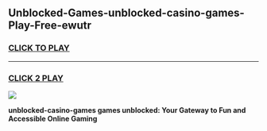 
## Unblocked-Games-unblocked-casino-games-Play-Free-ewutr
<h3>
<a href="https://premium76.site?title=unblocked-casino-games&ref=18A">CLICK TO PLAY</a></h3>
<hr>

<h3>
<a href="https://premium76.site?title=unblocked-casino-games&ref=18A">CLICK 2 PLAY</a>
  
</h3>

<a href="https://premium76.site?title=unblocked-casino-games&ref=18A"><img src="https://clearcache.store/games.png"></a>


**unblocked-casino-games games unblocked: Your Gateway to Fun and Accessible Online Gaming**
